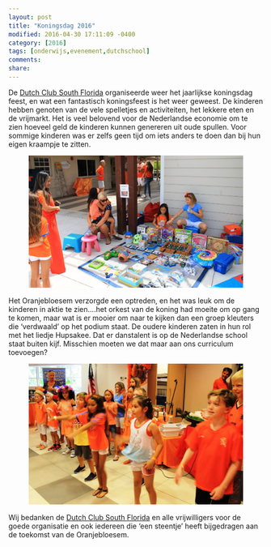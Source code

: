 ```yaml
---
layout: post
title: "Koningsdag 2016"
modified: 2016-04-30 17:11:09 -0400
category: [2016]
tags: [onderwijs,evenement,dutchschool]
comments: 
share: 
---
```


De [Dutch Club South Florida](http://dutchclubsouthflorida.com/) organiseerde weer het jaarlijkse koningsdag feest, en wat een fantastisch koningsfeest is het weer geweest. De kinderen hebben genoten van de vele spelletjes en activiteiten, het lekkere eten en de vrijmarkt. Het is veel belovend voor de Nederlandse economie om te zien hoeveel geld de kinderen kunnen genereren uit oude spullen. Voor sommige kinderen was er zelfs geen tijd om iets anders te doen dan bij hun eigen kraampje te zitten.

<figure>
   <img src="/images/koningsdag2016-1.jpg">
</figure>

Het Oranjebloesem verzorgde een optreden, en het was leuk om de kinderen in aktie te zien….het orkest van de koning had moeite om op gang te komen, maar wat is er mooier  om naar te kijken  dan een groep kleuters die ‘verdwaald’ op het podium staat. De oudere kinderen zaten in hun rol met het liedje Hupsakee. Dat er danstalent is op de Nederlandse school staat buiten kijf. Misschien moeten we dat maar aan ons curriculum toevoegen?

<figure>
   <img src="/images/koningsdag2016-2.jpg">
</figure>

Wij bedanken de [Dutch Club South Florida](http://dutchclubsouthflorida.com/) en alle vrijwilligers voor de goede organisatie en ook iedereen die ‘een steentje’ heeft bijgedragen aan de toekomst van de Oranjebloesem.
